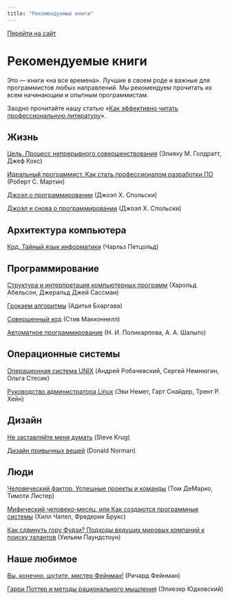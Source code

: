 ```yaml
---
title: "Рекомендуемые книги"
---
```


[Перейти на сайт](https://ru.hexlet.io)

# Рекомендуемые книги

Это — книги «на все времена». Лучшие в своем роде и важные для программистов любых направлений. Мы рекомендуем прочитать их всем начинающим и опытным программистам.

Заодно прочитайте нашу статью «[Как эффективно читать профессиональную литературу](https://ru.hexlet.io/blog/posts/how-to-read-books)».

## Жизнь

[Цель. Процесс непрерывного совершенствования](https://ru.hexlet.io/link/vJ3u3C) (Элияху М. Голдратт, Джеф Кокс)

[Идеальный программист. Как стать профессионалом разработки ПО](https://ru.hexlet.io/link/nhnWeO) (Роберт С. Мартин)

[Джоэл о программировании](https://ru.hexlet.io/link/2ITQHR) (Джоэл Х. Спольски)

[Джоэл и снова о программировании](https://ru.hexlet.io/link/j4MDbG) (Джоэл Х. Спольски)

## Архитектура компьютера

[Код. Тайный язык информатики](https://ru.hexlet.io/link/Yj4gHF) (Чарльз Петцольд)

## Программирование

[Структура и интерпретация компьютерных программ](https://ru.hexlet.io/link/oIVZvq) (Харольд Абельсон, Джеральд Джей Сассман)

[Грокаем алгоритмы](https://ru.hexlet.io/link/4ucfv1) (Адитья Бхаргава)

[Совершенный код](https://ru.hexlet.io/link/gMysoX) (Стив Макконнелл)

[Автоматное программирование](https://ru.hexlet.io/link/D3Pwxm) (Н. И. Поликарпова, А. А. Шалыто)

## Операционные системы

[Операционная система UNIX](https://ru.hexlet.io/link/xqnSth) (Андрей Робачевский, Сергей Немнюгин, Ольга Стесик)

[Руководство администратора Linux](https://ru.hexlet.io/link/YmYXzU) (Эви Немет, Гарт Снайдер, Трент Р. Хейн)

## Дизайн

[Не заставляйте меня думать](https://ru.hexlet.io/link/Qf0xBE) (Steve Krug)

[Дизайн привычных вещей](https://ru.hexlet.io/link/uHldXh) (Donald Norman)

## Люди

[Человеческий фактор. Успешные проекты и команды](https://ru.hexlet.io/link/WA0H93) (Том ДеМарко, Тимоти Листер)

[Мифический человеко-месяц, или Как создаются программные системы](https://ru.hexlet.io/link/xDu23h) (Хилл Чапел, Фредерик Брукс)

[Как сдвинуть гору Фудзи? Подходы ведущих мировых компаний к поиску талантов](https://www.ozon.ru/search/?deny_category_prediction=true&from_global=true&text=%D0%9A%D0%B0%D0%BA+%D1%81%D0%B4%D0%B2%D0%B8%D0%BD%D1%83%D1%82%D1%8C+%D0%B3%D0%BE%D1%80%D1%83+%D0%A4%D1%83%D0%B4%D0%B7%D0%B8%3F+%D0%9F%D0%BE%D0%B4%D1%85%D0%BE%D0%B4%D1%8B+%D0%B2%D0%B5%D0%B4%D1%83%D1%89%D0%B8%D1%85+%D0%BC%D0%B8%D1%80%D0%BE%D0%B2%D1%8B%D1%85+%D0%BA%D0%BE%D0%BC%D0%BF%D0%B0%D0%BD%D0%B8%D0%B9+%D0%BA+%D0%BF%D0%BE%D0%B8%D1%81%D0%BA%D1%83+%D1%82%D0%B0%D0%BB%D0%B0%D0%BD%D1%82%D0%BE%D0%B2&product_id=3764126) (Уильям Паундстоун)

## Наше любимое

[Вы, конечно, шутите, мистер Фейнман!](https://ru.hexlet.io/link/3WsEi6) (Ричард Фейнман)

[Гарри Поттер и методы рационального мышления](https://гпмрм.рф/) (Элиезер Юдковский)
